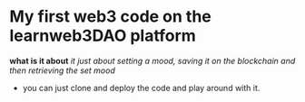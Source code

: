 # My first web3 code on the learnweb3DAO platform

**what is it about**
*it just about setting a mood, saving it on the blockchain and then retrieving the set mood*

- you can just clone and deploy the code and play around with it.
